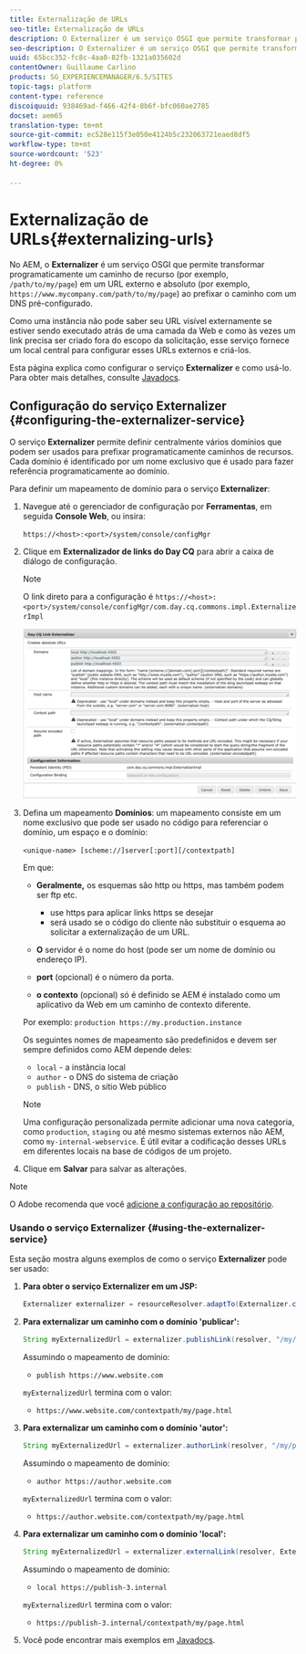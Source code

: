 ```yaml
---
title: Externalização de URLs
seo-title: Externalização de URLs
description: O Externalizer é um serviço OSGI que permite transformar programaticamente um caminho de recurso em um URL externo e absoluto
seo-description: O Externalizer é um serviço OSGI que permite transformar programaticamente um caminho de recurso em um URL externo e absoluto
uuid: 65bcc352-fc8c-4aa0-82fb-1321a035602d
contentOwner: Guillaume Carlino
products: SG_EXPERIENCEMANAGER/6.5/SITES
topic-tags: platform
content-type: reference
discoiquuid: 938469ad-f466-42f4-8b6f-bfc060ae2785
docset: aem65
translation-type: tm+mt
source-git-commit: ec528e115f3e050e4124b5c232063721eaed8df5
workflow-type: tm+mt
source-wordcount: '523'
ht-degree: 0%

---
```



# Externalização de URLs{#externalizing-urls}

No AEM, o **Externalizer** é um serviço OSGI que permite transformar programaticamente um caminho de recurso (por exemplo, `/path/to/my/page`) em um URL externo e absoluto (por exemplo, `https://www.mycompany.com/path/to/my/page`) ao prefixar o caminho com um DNS pré-configurado.

Como uma instância não pode saber seu URL visível externamente se estiver sendo executado atrás de uma camada da Web e como às vezes um link precisa ser criado fora do escopo da solicitação, esse serviço fornece um local central para configurar esses URLs externos e criá-los.

Esta página explica como configurar o serviço **Externalizer** e como usá-lo. Para obter mais detalhes, consulte [Javadocs](https://helpx.adobe.com/experience-manager/6-5/sites/developing/using/reference-materials/javadoc/com/day/cq/commons/Externalizer.html).

## Configuração do serviço Externalizer {#configuring-the-externalizer-service}

O serviço **Externalizer** permite definir centralmente vários domínios que podem ser usados para prefixar programaticamente caminhos de recursos. Cada domínio é identificado por um nome exclusivo que é usado para fazer referência programaticamente ao domínio.

Para definir um mapeamento de domínio para o serviço **Externalizer**:

1. Navegue até o gerenciador de configuração por **Ferramentas**, em seguida **Console Web**, ou insira:

   `https://<host>:<port>/system/console/configMgr`

1. Clique em **Externalizador de links do Day CQ** para abrir a caixa de diálogo de configuração.

   >[!NOTE]
   >
   >O link direto para a configuração é `https://<host>:<port>/system/console/configMgr/com.day.cq.commons.impl.ExternalizerImpl`

   ![aem-externalizer-01](assets/aem-externalizer-01.png)

1. Defina um mapeamento **Domínios**: um mapeamento consiste em um nome exclusivo que pode ser usado no código para referenciar o domínio, um espaço e o domínio:

   `<unique-name> [scheme://]server[:port][/contextpath]`

   Em que:

   * **Geralmente,** os esquemas são http ou https, mas também podem ser ftp etc.

      * use https para aplicar links https se desejar
      * será usado se o código do cliente não substituir o esquema ao solicitar a externalização de um URL.
   * **O** servidor é o nome do host (pode ser um nome de domínio ou endereço IP).
   * **port**  (opcional) é o número da porta.
   * **o contexto**  (opcional) só é definido se AEM é instalado como um aplicativo da Web em um caminho de contexto diferente.

   Por exemplo: `production https://my.production.instance`

   Os seguintes nomes de mapeamento são predefinidos e devem ser sempre definidos como AEM depende deles:

   * `local` - a instância local
   * `author` - o DNS do sistema de criação
   * `publish` - DNS, o sítio Web público

   >[!NOTE]
   >
   >Uma configuração personalizada permite adicionar uma nova categoria, como `production`, `staging` ou até mesmo sistemas externos não AEM, como `my-internal-webservice`. É útil evitar a codificação desses URLs em diferentes locais na base de códigos de um projeto.

1. Clique em **Salvar** para salvar as alterações.

>[!NOTE]
>
>O Adobe recomenda que você [adicione a configuração ao repositório](/help/sites-deploying/configuring.md#addinganewconfigurationtotherepository).

### Usando o serviço Externalizer {#using-the-externalizer-service}

Esta seção mostra alguns exemplos de como o serviço **Externalizer** pode ser usado:

1. **Para obter o serviço Externalizer em um JSP:**

   ```java
   Externalizer externalizer = resourceResolver.adaptTo(Externalizer.class);
   ```

1. **Para externalizar um caminho com o domínio &#39;publicar&#39;:**

   ```java
   String myExternalizedUrl = externalizer.publishLink(resolver, "/my/page") + ".html";
   ```

   Assumindo o mapeamento de domínio:

   * `publish https://www.website.com`

   `myExternalizedUrl` termina com o valor:

   * `https://www.website.com/contextpath/my/page.html`


1. **Para externalizar um caminho com o domínio &#39;autor&#39;:**

   ```java
   String myExternalizedUrl = externalizer.authorLink(resolver, "/my/page") + ".html";
   ```

   Assumindo o mapeamento de domínio:

   * `author https://author.website.com`

   `myExternalizedUrl` termina com o valor:

   * `https://author.website.com/contextpath/my/page.html`


1. **Para externalizar um caminho com o domínio &#39;local&#39;:**

   ```java
   String myExternalizedUrl = externalizer.externalLink(resolver, Externalizer.LOCAL, "/my/page") + ".html";
   ```

   Assumindo o mapeamento de domínio:

   * `local https://publish-3.internal`

   `myExternalizedUrl` termina com o valor:

   * `https://publish-3.internal/contextpath/my/page.html`


1. Você pode encontrar mais exemplos em [Javadocs](https://helpx.adobe.com/experience-manager/6-5/sites/developing/using/reference-materials/javadoc/com/day/cq/commons/Externalizer.html).
